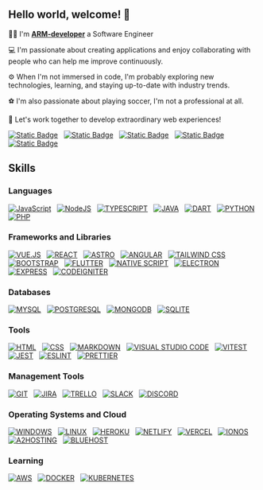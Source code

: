 ## Hello world, welcome! 👋


👨‍💻 I'm **[ARM-developer](https://www.linkedin.com/in/arm-developer/)** a Software Engineer

💻 I'm passionate about creating applications and enjoy collaborating with people who can help me improve continuously.

⚙️ When I'm not immersed in code, I'm probably exploring new technologies, learning, and staying up-to-date with industry trends. 

⚽ I'm also passionate about playing soccer, I'm not a professional at all.


🚀 Let's work together to develop extraordinary web experiences!

[![Static Badge](https://img.shields.io/badge/LinkedIn-0077B5?logo=LinkedIn)](https://www.linkedin.com/in/arm-developer/) 
&nbsp;
[![Static Badge](https://img.shields.io/badge/Gmail-D14836?style=flat&logo=gmail&logoColor=white)](mailto:ARM-developer<alejandrorm.dev@gmail.com>) 
&nbsp;
[![Static Badge](https://img.shields.io/badge/Twitter-1DA1F2?style=flat&logo=X&logoColor=white)](https://twitter.com/Alexito123Ruiz) 
&nbsp;
[![Static Badge](https://img.shields.io/badge/Facebook-Connect?style=flat&logo=facebook&color=%234267B2)](https://www.facebook.com/alejandro.ruizmay/) 
&nbsp;
[![Static Badge](https://img.shields.io/badge/Instagram-E4405F?style=flat&logo=instagram&logoColor=white)](https://www.instagram.com/alejandro.ruizmay) 
&nbsp;



## Skills

### Languages

[![JavaScript](https://img.shields.io/badge/-JavaScript-black?style=flat&logo=javascript)](https://www.javascript.com/) 
&nbsp;
[![NodeJS](https://img.shields.io/badge/Node.js-43853D?style=flat&logo=node.js&logoColor=white)](https://nodejs.org/) 
&nbsp;
[![TYPESCRIPT](https://img.shields.io/badge/TypeScript-007ACC?style=flat&logo=typescript&logoColor=white)](https://www.typescriptlang.org/) 
&nbsp;
[![JAVA](https://img.shields.io/badge/Java-ED8B00?style=flat&logo=openjdk&logoColor=white)](https://www.java.com/) 
&nbsp;
[![DART](https://img.shields.io/badge/Dart-0175C2?style=flat&logo=dart&logoColor=white)](https://dart.dev/) 
&nbsp;
[![PYTHON](https://img.shields.io/badge/Python-14354C?style=flat&logo=python&logoColor=white)](https://www.python.org/) 
&nbsp;
[![PHP](https://img.shields.io/badge/PHP-777BB4?style=flat&logo=php&logoColor=white)](https://www.php.net/) 
&nbsp;

### Frameworks and Libraries

[![VUE.JS](https://img.shields.io/badge/Vue.js-35495E?style=flat&logo=vue.js&logoColor=4FC08D)](https://vuejs.org/)
&nbsp;
[![REACT](https://img.shields.io/badge/React-20232A?style=flat&logo=react&logoColor=61DAFB)](https://legacy.reactjs.org/)
&nbsp;
[![ASTRO](https://img.shields.io/badge/Astro-000000?style=flat&logo=astro&logoColor=white)](https://astro.build/)
&nbsp;
[![ANGULAR](https://img.shields.io/badge/Angular-DD0031?style=flat&logo=angular&logoColor=white)](https://angular.io/)
&nbsp;
[![TAILWIND CSS](https://img.shields.io/badge/Tailwind_CSS-38B2AC?style=flat&logo=tailwind-css&logoColor=white)](https://tailwindcss.com/)
&nbsp;
[![BOOTSTRAP](https://img.shields.io/badge/Bootstrap-563D7C?style=flat&logo=bootstrap&logoColor=white)](https://getbootstrap.com/)
&nbsp;
[![FLUTTER](https://img.shields.io/badge/Flutter-02569B?style=flat&logo=flutter&logoColor=white)](https://flutter.dev/)
&nbsp;
[![NATIVE SCRIPT](https://img.shields.io/badge/NativeScript-3655FF?style=flat&logo=nativescript&logoColor=white)](https://nativescript.org/)
&nbsp;
[![ELECTRON](https://img.shields.io/badge/Electron-47848F?style=flat&logo=electron&logoColor=white)](https://www.electronjs.org/)
&nbsp;
[![EXPRESS](https://img.shields.io/badge/Express.js-000000?style=flat&logo=express&logoColor=white)](https://expressjs.com/)
&nbsp;
[![CODEIGNITER](https://img.shields.io/badge/CodeIgniter-EE4323?style=flat&logo=codeigniter&logoColor=white)](https://codeigniter.com/)
&nbsp;



### Databases

[![MYSQL](https://img.shields.io/badge/MySQL-00000F?style=flat&logo=mysql&logoColor=white)](https://www.mysql.com/)
&nbsp;
[![POSTGRESQL](https://img.shields.io/badge/PostgreSQL-316192?style=flat&logo=postgresql&logoColor=white)](https://www.postgresql.org/)
&nbsp;
[![MONGODB](https://img.shields.io/badge/MongoDB-4EA94B?style=flat&logo=mongodb&logoColor=white)](https://www.mongodb.com/)
&nbsp;
[![SQLITE](https://img.shields.io/badge/SQLite-07405E?style=flat&logo=sqlite&logoColor=white)](https://www.sqlite.org/)
&nbsp;



### Tools

[![HTML](https://img.shields.io/badge/HTML5-E34F26?style=flat&logo=html5&logoColor=white)](https://developer.mozilla.org/en-US/docs/Web/HTML)
&nbsp;
[![CSS](https://img.shields.io/badge/CSS3-1572B6?style=flat&logo=css3&logoColor=white)](https://developer.mozilla.org/en-US/docs/Web/CSS)
&nbsp;
[![MARKDOWN](https://img.shields.io/badge/Markdown-000000?style=flat&logo=markdown&logoColor=white)](https://www.markdownguide.org/) 
&nbsp;
[![VISUAL STUDIO CODE](https://img.shields.io/badge/Visual_Studio_Code-007ACC?style=flat&logo=visual-studio-code&logoColor=white)](https://code.visualstudio.com/)
&nbsp;
[![VITEST](https://img.shields.io/badge/Vitest-646CFF?style=flat&logo=vitest&logoColor=white)](https://vitejs.dev/guide/features.html#testing)
&nbsp;
[![JEST](https://img.shields.io/badge/Jest-C21325?style=flat&logo=jest&logoColor=white)](https://jestjs.io/)
&nbsp;
[![ESLINT](https://img.shields.io/badge/ESLint-4B32C3?style=flat&logo=eslint&logoColor=white)](https://eslint.org/)
&nbsp;
[![PRETTIER](https://img.shields.io/badge/Prettier-F7B93E?style=flat&logo=prettier&logoColor=white)](https://prettier.io/)
&nbsp;



### Management Tools

[![GIT](https://img.shields.io/badge/Git-F05032?style=flat&logo=git&logoColor=white)](https://git-scm.com/)
&nbsp;
[![JIRA](https://img.shields.io/badge/Jira-0052CC?style=flat&logo=jira&logoColor=white)](https://www.atlassian.com/software/jira)
&nbsp;
[![TRELLO](https://img.shields.io/badge/Trello-0052CC?style=flat&logo=trello&logoColor=white)](https://trello.com/)
&nbsp;
[![SLACK](https://img.shields.io/badge/Slack-4A154B?style=flat&logo=slack&logoColor=white)](https://slack.com/)
&nbsp;
[![DISCORD](https://img.shields.io/badge/Discord-5865F2?style=flat&logo=discord&logoColor=white)](https://discord.com/)
&nbsp;



### Operating Systems and Cloud

[![WINDOWS](https://img.shields.io/badge/Windows-0078D6?style=flat&logo=windows&logoColor=white)](https://www.microsoft.com/en-us/windows)
&nbsp;
[![LINUX](https://img.shields.io/badge/Linux-FCC624?style=flat&logo=linux&logoColor=black)](https://www.linux.org/)
&nbsp;
[![HEROKU](https://img.shields.io/badge/Heroku-430098?style=flat&logo=heroku&logoColor=white)](https://www.heroku.com/)
&nbsp;
[![NETLIFY](https://img.shields.io/badge/Netlify-00C7B7?style=flat&logo=netlify&logoColor=white)](https://www.netlify.com/)
&nbsp;
[![VERCEL](https://img.shields.io/badge/Vercel-000000?style=flat&logo=vercel&logoColor=white)](https://vercel.com/)
&nbsp;
[![IONOS](https://img.shields.io/badge/IONOS-FF6600?style=flat&logo=ionos&logoColor=white)](https://www.ionos.com/)
&nbsp;
[![A2HOSTING](https://img.shields.io/badge/A2_Hosting-00B6E3?style=flat&logo=a2-hosting&logoColor=white)](https://www.a2hosting.com/)
&nbsp;
[![BLUEHOST](https://img.shields.io/badge/Bluehost-0052CC?style=flat&logo=bluehost&logoColor=white)](https://www.bluehost.com/) &nbsp;



### Learning 

[![AWS](https://img.shields.io/badge/Amazon_AWS-232F3E?style=flat&logo=amazon-aws&logoColor=white)](https://aws.amazon.com/)
&nbsp;
[![DOCKER](https://img.shields.io/badge/Docker-2496ED?style=flat&logo=docker&logoColor=white)](https://www.docker.com/)
&nbsp;
[![KUBERNETES](https://img.shields.io/badge/Kubernetes-326CE5?style=flat&logo=kubernetes&logoColor=white)](https://kubernetes.io/)


